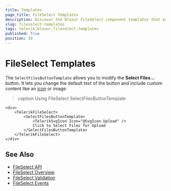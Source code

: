 ```yaml
---
title: Templates
page_title: FileSelect Templates
description: Discover the Blazor FileSelect component templates that enable you to customize the rendered button. The templates allow you to change the text and add custom content. 
slug: fileselect-templates
tags: telerik,blazor,fileselect,templates
published: True
position: 30
---
```


# FileSelect Templates

The `SelectFilesButtonTemplate` allows you to modify the **Select Files...** button. It lets you change the default text of the button and include custom content like an [icon](slug:common-features-icons) or image.

>caption Using FileSelect SelectFilesButtonTemplate

```CSHTML
<div>
    <TelerikFileSelect>
        <SelectFilesButtonTemplate>
            <TelerikSvgIcon Icon="@SvgIcon.Upload" />
            Click to Select Files for Upload
        </SelectFilesButtonTemplate>
    </TelerikFileSelect>
</div>
```

## See Also

* [FileSelect API](slug:Telerik.Blazor.Components.TelerikFileSelect)
* [FileSelect Overview](slug:fileselect-overview)
* [FileSelect Validation](slug:fileselect-validation)
* [FileSelect Events](slug:fileselect-events)